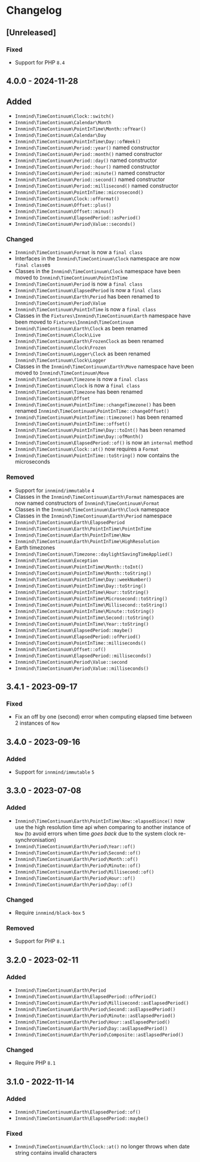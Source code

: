 # Changelog

## [Unreleased]

### Fixed

- Support for PHP `8.4`

## 4.0.0 - 2024-11-28

## Added

- `Innmind\TimeContinuum\Clock::switch()`
- `Innmind\TimeContinuum\Calendar\Month`
- `Innmind\TimeContinuum\PointInTime\Month::ofYear()`
- `Innmind\TimeContinuum\Calendar\Day`
- `Innmind\TimeContinuum\PointInTime\Day::ofWeek()`
- `Innmind\TimeContinuum\Period::year()` named constructor
- `Innmind\TimeContinuum\Period::month()` named constructor
- `Innmind\TimeContinuum\Period::day()` named constructor
- `Innmind\TimeContinuum\Period::hour()` named constructor
- `Innmind\TimeContinuum\Period::minute()` named constructor
- `Innmind\TimeContinuum\Period::second()` named constructor
- `Innmind\TimeContinuum\Period::millisecond()` named constructor
- `Innmind\TimeContinuum\PointInTime::microsecond()`
- `Innmind\TimeContinuum\Clock::ofFormat()`
- `Innmind\TimeContinuum\Offset::plus()`
- `Innmind\TimeContinuum\Offset::minus()`
- `Innmind\TimeContinuum\ElapsedPeriod::asPeriod()`
- `Innmind\TimeContinuum\Period\Value::seconds()`

### Changed

- `Innmind\TimeContinuum\Format` is now a `final class`
- Interfaces in the `Innmind\TimeContinuum\Clock` namespace are now `final class`es
- Classes in the `Innmind\TimeContinuum\Clock` namespace have been moved to `Innmind\TimeContinuum\PointInTime`
- `Innmind\TimeContinuum\Period` is now a `final class`
- `Innmind\TimeContinuum\ElapsedPeriod` is now a `final class`
- `Innmind\TimeContinuum\Earth\Period` has been renamed to `Innmind\TimeContinuum\Period\Value`
- `Innmind\TimeContinuum\PointInTime` is now a `final class`
- Classes in the `Fixtures\Innmind\TimeContinuum\Earth` namespace have been moved to `Fixtures\Innmind\TimeContinuum`
- `Innmind\TimeContinuum\Earth\Clock` as been renamed `Innmind\TimeContinuum\Clock\Live`
- `Innmind\TimeContinuum\Earth\FrozenClock` as been renamed `Innmind\TimeContinuum\Clock\Frozen`
- `Innmind\TimeContinuum\Logger\Clock` as been renamed `Innmind\TimeContinuum\Clock\Logger`
- Classes in the `Innmind\TimeContinuum\Earth\Move` namespace have been moved to `Innmind\TimeContinuum\Move`
- `Innmind\TimeContinuum\Timezone` is now a `final class`
- `Innmind\TimeContinuum\Clock` is now a `final class`
- `Innmind\TimeContinuum\Timezone` has been renamed `Innmind\TimeContinuum\Offset`
- `Innmind\TimeContinuum\PointInTime::changeTimezone()` has been renamed `Innmind\TimeContinuum\PointInTime::changeOffset()`
- `Innmind\TimeContinuum\PointInTime::timezone()` has been renamed `Innmind\TimeContinuum\PointInTime::offset()`
- `Innmind\TimeContinuum\PointInTime\Day::toInt()` has been renamed `Innmind\TimeContinuum\PointInTime\Day::ofMonth()`
- `Innmind\TimeContinuum\ElapsedPeriod::of()` is now an `internal` method
- `Innmind\TimeContinuum\Clock::at()` now requires a `Format`
- `Innmind\TimeContinuum\PointInTime::toString()` now contains the microseconds

### Removed

- Support for `innmind/immutable` `4`
- Classes in the `Innmind\TimeContinuum\Earth\Format` namespaces are now named constructors of `Innmind\TimeContinuum\Format`
- Classes in the `Innmind\TimeContinuum\Earth\Clock` namespace
- Classes in the `Innmind\TimeContinuum\Earth\Period` namespace
- `Innmind\TimeContinuum\Earth\ElapsedPeriod`
- `Innmind\TimeContinuum\Earth\PointInTime\PointInTime`
- `Innmind\TimeContinuum\Earth\PointInTime\Now`
- `Innmind\TimeContinuum\Earth\PointInTime\HighResolution`
- Earth timezones
- `Innmind\TimeContinuum\Timezone::daylightSavingTimeApplied()`
- `Innmind\TimeContinuum\Exception`
- `Innmind\TimeContinuum\PointInTime\Month::toInt()`
- `Innmind\TimeContinuum\PointInTime\Month::toString()`
- `Innmind\TimeContinuum\PointInTime\Day::weekNumber()`
- `Innmind\TimeContinuum\PointInTime\Day::toString()`
- `Innmind\TimeContinuum\PointInTime\Hour::toString()`
- `Innmind\TimeContinuum\PointInTime\Microsecond::toString()`
- `Innmind\TimeContinuum\PointInTime\Millisecond::toString()`
- `Innmind\TimeContinuum\PointInTime\Minute::toString()`
- `Innmind\TimeContinuum\PointInTime\Second::toString()`
- `Innmind\TimeContinuum\PointInTime\Year::toString()`
- `Innmind\TimeContinuum\ElapsedPeriod::maybe()`
- `Innmind\TimeContinuum\ElapsedPeriod::ofPeriod()`
- `Innmind\TimeContinuum\PointInTime::milliseconds()`
- `Innmind\TimeContinuum\Offset::of()`
- `Innmind\TimeContinuum\ElapsedPeriod::milliseconds()`
- `Innmind\TimeContinuum\Period\Value::second`
- `Innmind\TimeContinuum\Period\Value::milliseconds()`

## 3.4.1 - 2023-09-17

### Fixed

- Fix an off by one (second) error when computing elapsed time between 2 instances of `Now`

## 3.4.0 - 2023-09-16

### Added

- Support for `innmind/immutable` `5`

## 3.3.0 - 2023-07-08

### Added

- `Innmind\TimeContinuum\Earth\PointInTime\Now::elapsedSince()` now use the high resolution time api when comparing to another instance of `Now` (to avoid errors when time _goes back_ due to the system clock re-synchronisation)
- `Innmind\TimeContinuum\Earth\Period\Year::of()`
- `Innmind\TimeContinuum\Earth\Period\Second::of()`
- `Innmind\TimeContinuum\Earth\Period\Month::of()`
- `Innmind\TimeContinuum\Earth\Period\Minute::of()`
- `Innmind\TimeContinuum\Earth\Period\Millisecond::of()`
- `Innmind\TimeContinuum\Earth\Period\Hour::of()`
- `Innmind\TimeContinuum\Earth\Period\Day::of()`

### Changed

- Require `innmind/black-box` `5`

### Removed

- Support for PHP `8.1`

## 3.2.0 - 2023-02-11

### Added

- `Innmind\TimeContinuum\Earth\Period`
- `Innmind\TimeContinuum\Earth\ElapsedPeriod::ofPeriod()`
- `Innmind\TimeContinuum\Earth\Period\Millisecond::asElapsedPeriod()`
- `Innmind\TimeContinuum\Earth\Period\Second::asElapsedPeriod()`
- `Innmind\TimeContinuum\Earth\Period\Minute::asElapsedPeriod()`
- `Innmind\TimeContinuum\Earth\Period\Hour::asElapsedPeriod()`
- `Innmind\TimeContinuum\Earth\Period\Day::asElapsedPeriod()`
- `Innmind\TimeContinuum\Earth\Period\Composite::asElapsedPeriod()`

### Changed

- Require PHP `8.1`

## 3.1.0 - 2022-11-14

### Added

- `Innmind\TimeContinuum\Earth\ElapsedPeriod::of()`
- `Innmind\TimeContinuum\Earth\ElapsedPeriod::maybe()`

### Fixed

- `Innmind\TimeContinuum\Earth\Clock::at()` no longer throws when date string contains invalid characters
